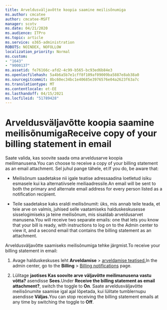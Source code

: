 ```yaml
---
title: Arveldusväljavõtte koopia saamine meilisõnumiga
ms.author: cmcatee
author: cmcatee-MSFT
manager: scotv
ms.date: 04/21/2020
ms.audience: ITPro
ms.topic: article
ms.service: o365-administration
ROBOTS: NOINDEX, NOFOLLOW
localization_priority: Normal
ms.custom:
- "1643"
- "9000137"
ms.assetid: fe76166c-afd2-4c99-b565-bc93ed6b84e3
ms.openlocfilehash: 5a4b6a5b7e1cff8f109af09009ba5887e8ab38a0
ms.sourcegitcommit: 8bc60ec34bc1e40685e3976576e04a2623f63a7c
ms.translationtype: MT
ms.contentlocale: et-EE
ms.lasthandoff: 04/15/2021
ms.locfileid: "51789428"
---
```

# <a name="receive-copy-of-your-billing-statement-in-email"></a><span data-ttu-id="0f2fb-102">Arveldusväljavõtte koopia saamine meilisõnumiga</span><span class="sxs-lookup"><span data-stu-id="0f2fb-102">Receive copy of your billing statement in email</span></span>

<span data-ttu-id="0f2fb-103">Saate valida, kas soovite saada oma arveldusarve koopia meilimanusena.</span><span class="sxs-lookup"><span data-stu-id="0f2fb-103">You can choose to receive a copy of your billing statement as an email attachment.</span></span> <span data-ttu-id="0f2fb-104">Sel juhul pange tähele, et:</span><span class="sxs-lookup"><span data-stu-id="0f2fb-104">If you do, be aware that:</span></span>
  
- <span data-ttu-id="0f2fb-105">Meilisõnum saadetakse nii igale teatise adressaadina loetletud isiku esmasele kui ka alternatiivsele meiliaadressile.</span><span class="sxs-lookup"><span data-stu-id="0f2fb-105">An email will be sent to both the primary and alternate email address for every person listed as a notification recipient.</span></span>

- <span data-ttu-id="0f2fb-106">Teile saadetakse kaks eraldi meilisõnumit: üks, mis annab teile teada, et teie arve on valmis, juhised selle vaatamiseks halduskeskusesse sisselogimiseks ja teine meilisõnum, mis sisaldab arveldusarvet manusena.</span><span class="sxs-lookup"><span data-stu-id="0f2fb-106">You will receive two separate emails: one that lets you know that your bill is ready, with instructions to log on to the Admin center to view it, and a second email that contains the billing statement as an attachment.</span></span>

<span data-ttu-id="0f2fb-107">Arveldusväljavõtte saamiseks meilisõnumiga tehke järgmist.</span><span class="sxs-lookup"><span data-stu-id="0f2fb-107">To receive your billing statement in email:</span></span>
  
1. <span data-ttu-id="0f2fb-108">Avage halduskeskuses leht **Arveldamise** \> [arveldamise teatised.](https://go.microsoft.com/fwlink/p/?linkid=853212)</span><span class="sxs-lookup"><span data-stu-id="0f2fb-108">In the admin center, go to the **Billing** \> [Billing notifications](https://go.microsoft.com/fwlink/p/?linkid=853212) page.</span></span>

2. <span data-ttu-id="0f2fb-109">Lülitage **jaotises Kas soovite arve väljavõtte meilimanusena vastu võtta?** asendisse **Sees**.</span><span class="sxs-lookup"><span data-stu-id="0f2fb-109">Under **Receive the billing statement as email attachment?**, switch the toggle to **On**.</span></span> <span data-ttu-id="0f2fb-110">Saate arveldusväljavõtte meilisõnumite saamise igal ajal lõpetada, kui lülitate tumblernupu asendisse **Väljas.**</span><span class="sxs-lookup"><span data-stu-id="0f2fb-110">You can stop receiving the billing statement emails at any time by switching the toggle to **Off**.</span></span>